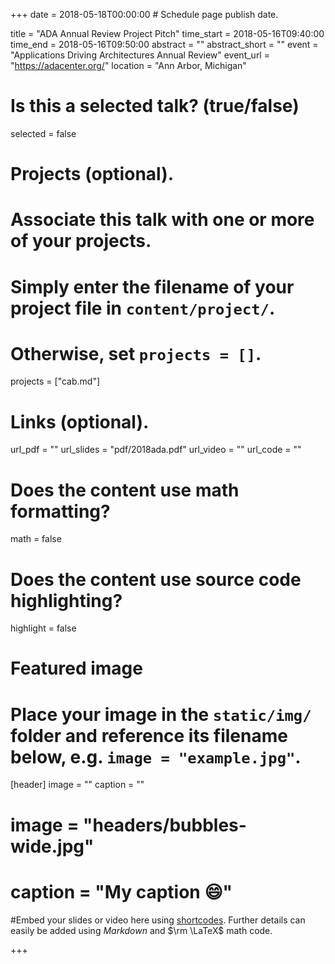 +++
date = 2018-05-18T00:00:00  # Schedule page publish date.

title = "ADA Annual Review Project Pitch"
time_start = 2018-05-16T09:40:00
time_end = 2018-05-16T09:50:00
abstract = ""
abstract_short = ""
event = "Applications Driving Architectures Annual Review"
event_url = "https://adacenter.org/"
location = "Ann Arbor, Michigan"

# Is this a selected talk? (true/false)
selected = false

# Projects (optional).
#   Associate this talk with one or more of your projects.
#   Simply enter the filename of your project file in `content/project/`.
#   Otherwise, set `projects = []`.
projects = ["cab.md"]

# Links (optional).
url_pdf = ""
url_slides = "pdf/2018ada.pdf"
url_video = ""
url_code = ""

# Does the content use math formatting?
math = false

# Does the content use source code highlighting?
highlight = false

# Featured image
# Place your image in the `static/img/` folder and reference its filename below, e.g. `image = "example.jpg"`.
[header]
image = ""
caption = ""
# image = "headers/bubbles-wide.jpg"
# caption = "My caption :smile:"

#Embed your slides or video here using [shortcodes](https://sourcethemes.com/academic/post/writing-markdown-latex/). Further details can easily be added using *Markdown* and $\rm \LaTeX$ math code.

+++
